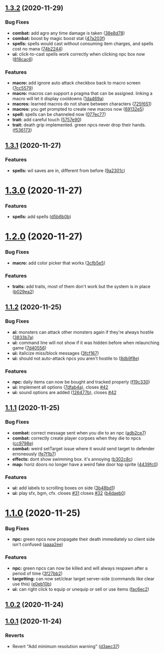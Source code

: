 ## [1.3.2](https://github.com/landoftherair/lotr2/compare/v1.3.1...v1.3.2) (2020-11-29)


### Bug Fixes

* **combat:** add agro any time damage is taken ([38e8d78](https://github.com/landoftherair/lotr2/commit/38e8d782ad7c7aa63f49c60abbae3d80c20dd2bf))
* **combat:** boost by magic boost stat ([47a203f](https://github.com/landoftherair/lotr2/commit/47a203f2ad062c2b4f738da7df3fe2b5cf15fa2b))
* **spells:** spells would cast without consuming item charges, and spells cost no mana ([74b2244](https://github.com/landoftherair/lotr2/commit/74b2244e185329ce034feaf8d5b7e08359feea8f))
* **ui:** click-to-cast spells work correctly when clicking npc box now ([818cac6](https://github.com/landoftherair/lotr2/commit/818cac6cd5284a9c261480ea47a1f6c38b7bc840))


### Features

* **macro:** add ignore auto attack checkbox back to macro screen ([7cc5579](https://github.com/landoftherair/lotr2/commit/7cc5579eae0c722b2742b3fd0cf0e5464d5716f7))
* **macro:** macros can support a pragma that can be assigned. linking a macro will let it display cooldowns ([1da469a](https://github.com/landoftherair/lotr2/commit/1da469a2d0cd3410eeb698daf052f186b0fd104f))
* **macros:** learned macros do not share between characters ([725f651](https://github.com/landoftherair/lotr2/commit/725f651c7a60e41bb208748871b9f62e0d353684))
* **macros:** you get prompted to create new macros now ([69132e5](https://github.com/landoftherair/lotr2/commit/69132e562f96e1915999ba9a927f60e782405b4f))
* **spell:** spells can be channeled now ([077ec77](https://github.com/landoftherair/lotr2/commit/077ec77f0bf75d5a8caee1642fed1431e9b7890e))
* **trait:** add careful touch ([5757e90](https://github.com/landoftherair/lotr2/commit/5757e9050272a6876b0573f47190127d96595fba))
* **trait:** death grip implemented. green npcs never drop their hands. ([f536173](https://github.com/landoftherair/lotr2/commit/f5361731ea57a4bfde2e6179fa0cfb1d150c85e8))



## [1.3.1](https://github.com/landoftherair/lotr2/compare/v1.3.0...v1.3.1) (2020-11-27)


### Features

* **spells:** wil saves are in, different from before ([9a2301c](https://github.com/landoftherair/lotr2/commit/9a2301cf545d7c9ad4634eba9b597ec2e475ca99))



# [1.3.0](https://github.com/landoftherair/lotr2/compare/v1.2.0...v1.3.0) (2020-11-27)


### Features

* **spells:** add spells ([d5b6b0b](https://github.com/landoftherair/lotr2/commit/d5b6b0bee97c4bde8036e0857a387b07d56e0012))



# [1.2.0](https://github.com/landoftherair/lotr2/compare/v1.1.2...v1.2.0) (2020-11-27)


### Bug Fixes

* **macro:** add color picker that works ([3cfb5e5](https://github.com/landoftherair/lotr2/commit/3cfb5e52cbfbffa811333855d9e024c62aa6d489))


### Features

* **traits:** add traits, most of them don't work but the system is in place ([b029ea2](https://github.com/landoftherair/lotr2/commit/b029ea2ed0db330878891a4f3a3632da5804bae9))



## [1.1.2](https://github.com/landoftherair/lotr2/compare/v1.1.1...v1.1.2) (2020-11-25)


### Bug Fixes

* **ai:** monsters can attack other monsters again if they're always hostile ([3833b7a](https://github.com/landoftherair/lotr2/commit/3833b7ae5c13da59cfe9bc6e56db0ea6df426e8b))
* **ui:** command line will not show if it was hidden before when relaunching game ([7d40556](https://github.com/landoftherair/lotr2/commit/7d405567d25717e8d748a917cb0c30959fa8a08c))
* **ui:** italicize miss/block messages ([3fcf167](https://github.com/landoftherair/lotr2/commit/3fcf1671d835f33650dc3e22df0dea7fa5df7504))
* **ui:** should not auto-attack npcs you aren't hostile to ([8db9f8e](https://github.com/landoftherair/lotr2/commit/8db9f8e8658ea185cb2ac820538f83cdf014c881))


### Features

* **npc:** daily items can now be bought and tracked properly ([f19c330](https://github.com/landoftherair/lotr2/commit/f19c33010a12cd5d1cba28e9388b59e2d1bdcf3c))
* **ui:** implement all options ([7dfab4a](https://github.com/landoftherair/lotr2/commit/7dfab4aaa4f7fcac96af30cc0c823142ca755f0a)), closes [#42](https://github.com/landoftherair/lotr2/issues/42)
* **ui:** sound options are added ([126477b](https://github.com/landoftherair/lotr2/commit/126477b41f26a16d91b886be476e4d117a9eb3d6)), closes [#42](https://github.com/landoftherair/lotr2/issues/42)



## [1.1.1](https://github.com/landoftherair/lotr2/compare/v1.1.0...v1.1.1) (2020-11-25)


### Bug Fixes

* **combat:** correct message sent when you die to an npc ([adb2ce7](https://github.com/landoftherair/lotr2/commit/adb2ce7d4b3bfaeb0d670c216abd090810d34d24))
* **combat:** correctly create player corpses when they die to npcs ([cc9798e](https://github.com/landoftherair/lotr2/commit/cc9798e68b3ec16471953d80b817bdc768d0e914))
* **combat:** weird setTarget issue where it would send target to defender erroneously ([fe7f1b7](https://github.com/landoftherair/lotr2/commit/fe7f1b718db0976a1424c1713bd14cb93269c518))
* **effects:** dont show swimming box. it's annoying ([b302c8c](https://github.com/landoftherair/lotr2/commit/b302c8ca965b1b860fa90e7f6c812f11ae88de43))
* **map:** horiz doors no longer have a weird fake door top sprite ([4439fc0](https://github.com/landoftherair/lotr2/commit/4439fc0ce81f37c7a8c03bd538063ba5e0840f1d))


### Features

* **ui:** add labels to scrolling boxes on side ([3b48bd1](https://github.com/landoftherair/lotr2/commit/3b48bd1279cbaa4259e36635c7fd2abc4cc0e316))
* **ui:** play sfx, bgm, cfx. closes [#31](https://github.com/landoftherair/lotr2/issues/31) closes [#32](https://github.com/landoftherair/lotr2/issues/32) ([b4daeb0](https://github.com/landoftherair/lotr2/commit/b4daeb05935daf3ed72472fbaf914f523e73b5d7))



# [1.1.0](https://github.com/landoftherair/lotr2/compare/v1.0.2...v1.1.0) (2020-11-25)


### Bug Fixes

* **npc:** green npcs now propagate their death immediately so client side isn't confused ([aaaa2ee](https://github.com/landoftherair/lotr2/commit/aaaa2ee85b1101e3a61c1c9cd0c5ec7c8fd689c7))


### Features

* **npc:** green npcs can now be killed and will always respawn after a period of time ([3f27bb2](https://github.com/landoftherair/lotr2/commit/3f27bb2e3d38f1a773377bd27fd6e464f9e0ed05))
* **targetting:** can now set/clear target server-side (commands like clear use this) ([e0eb10b](https://github.com/landoftherair/lotr2/commit/e0eb10bb1589b72019133a197f3d501489f9b32f))
* **ui:** can right click to equip or unequip or sell or use items ([fac6ec2](https://github.com/landoftherair/lotr2/commit/fac6ec2998b0d8d3dfd6492d5f6c06806fef6bff))



## [1.0.2](https://github.com/landoftherair/lotr2/compare/v1.0.1...v1.0.2) (2020-11-24)



## [1.0.1](https://github.com/landoftherair/lotr2/compare/d3aec37ce7b54cac41713922d790967a5e5ba1c8...v1.0.1) (2020-11-24)


### Reverts

* Revert "Add minimum resolution warning" ([d3aec37](https://github.com/landoftherair/lotr2/commit/d3aec37ce7b54cac41713922d790967a5e5ba1c8))



